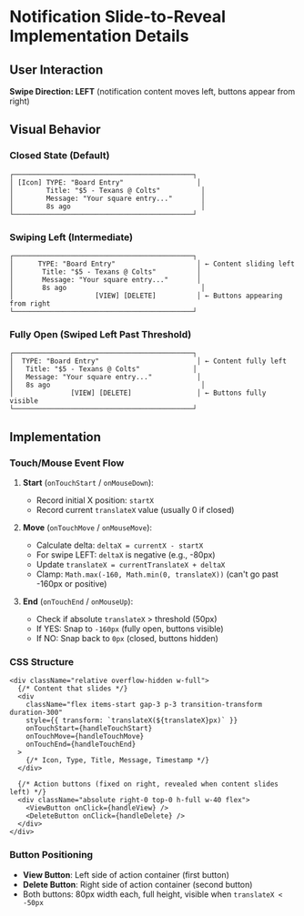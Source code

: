 # Notification Slide-to-Reveal Implementation Details

## User Interaction
**Swipe Direction: LEFT** (notification content moves left, buttons appear from right)

## Visual Behavior

### Closed State (Default)
```
┌────────────────────────────────────────────┐
│ [Icon] TYPE: "Board Entry"                  │
│        Title: "$5 - Texans @ Colts"          │
│        Message: "Your square entry..."       │
│        8s ago                                │
└────────────────────────────────────────────┘
```

### Swiping Left (Intermediate)
```
┌────────────────────────────────────────────┐
│      TYPE: "Board Entry"                    │ ← Content sliding left
│       Title: "$5 - Texans @ Colts"          │
│       Message: "Your square entry..."       │
│       8s ago                                 │
│                    [VIEW] [DELETE]          │ ← Buttons appearing from right
└────────────────────────────────────────────┘
```

### Fully Open (Swiped Left Past Threshold)
```
┌────────────────────────────────────────────┐
│  TYPE: "Board Entry"                        │ ← Content fully left
│   Title: "$5 - Texans @ Colts"             │
│   Message: "Your square entry..."           │
│   8s ago                                     │
│              [VIEW] [DELETE]                │ ← Buttons fully visible
└────────────────────────────────────────────┘
```

## Implementation

### Touch/Mouse Event Flow
1. **Start** (`onTouchStart` / `onMouseDown`):
   - Record initial X position: `startX`
   - Record current `translateX` value (usually 0 if closed)

2. **Move** (`onTouchMove` / `onMouseMove`):
   - Calculate delta: `deltaX = currentX - startX`
   - For swipe LEFT: `deltaX` is negative (e.g., -80px)
   - Update `translateX = currentTranslateX + deltaX`
   - Clamp: `Math.max(-160, Math.min(0, translateX))` (can't go past -160px or positive)

3. **End** (`onTouchEnd` / `onMouseUp`):
   - Check if absolute `translateX` > threshold (50px)
   - If YES: Snap to `-160px` (fully open, buttons visible)
   - If NO: Snap back to `0px` (closed, buttons hidden)

### CSS Structure
```tsx
<div className="relative overflow-hidden w-full">
  {/* Content that slides */}
  <div 
    className="flex items-start gap-3 p-3 transition-transform duration-300"
    style={{ transform: `translateX(${translateX}px)` }}
    onTouchStart={handleTouchStart}
    onTouchMove={handleTouchMove}
    onTouchEnd={handleTouchEnd}
  >
    {/* Icon, Type, Title, Message, Timestamp */}
  </div>
  
  {/* Action buttons (fixed on right, revealed when content slides left) */}
  <div className="absolute right-0 top-0 h-full w-40 flex">
    <ViewButton onClick={handleView} />
    <DeleteButton onClick={handleDelete} />
  </div>
</div>
```

### Button Positioning
- **View Button**: Left side of action container (first button)
- **Delete Button**: Right side of action container (second button)
- Both buttons: 80px width each, full height, visible when `translateX < -50px`

